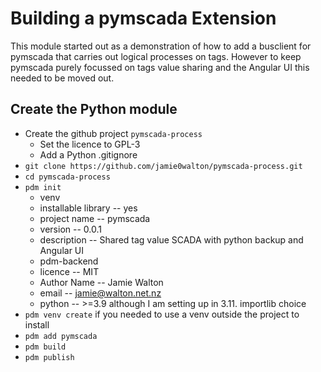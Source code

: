 # Building a pymscada Extension
This module started out as a demonstration of how to add a busclient for
pymscada that carries out logical processes on tags. However to keep
pymscada purely focussed on tags value sharing and the Angular UI this
needed to be moved out.

## Create the Python module

- Create the github project ```pymscada-process```
  - Set the licence to GPL-3
  - Add a Python .gitignore
- ```git clone https://github.com/jamie0walton/pymscada-process.git```
- ```cd pymscada-process```
- ```pdm init```
  - venv
  - installable library -- yes
  - project name -- pymscada
  - version -- 0.0.1
  - description -- Shared tag value SCADA with python backup and Angular UI
  - pdm-backend
  - licence -- MIT
  - Author Name -- Jamie Walton
  - email -- jamie@walton.net.nz
  - python -- >=3.9  although I am setting up in 3.11. importlib choice
- ```pdm venv create``` if you needed to use a venv outside the project to install
- ```pdm add pymscada```
- ```pdm build```
- ```pdm publish```


